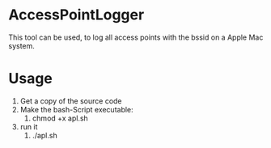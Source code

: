# AccessPointLogger
This tool can be used, to log all access points with the bssid on a Apple Mac system.

# Usage
1. Get a copy of the source code
1. Make the bash-Script executable:
    1. chmod +x apl.sh
1. run it
    1. ./apl.sh
